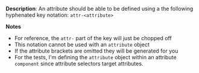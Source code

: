 __Description__: An attribute should be able to be defined using a the following hyphenated key notation: `attr-<attribute>`

__Notes__

- For reference, the `attr-` part of the key will just be chopped off
- This notation cannot be used with an `attribute` object
- If the attribute brackets are omitted they will be generated for you
- For the tests, I'm defining  the `attribute` object within an attribute `component` since attribute selectors target attributes.